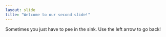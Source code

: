 ```yaml
---
layout: slide
title: "Welcome to our second slide!"
---
```

Sometimes you just have to pee in the sink.
Use the left arrow to go back!
